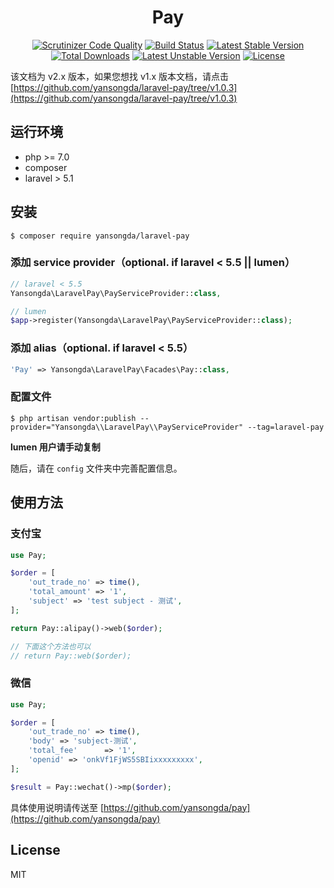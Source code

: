 <h1 align="center">Pay</h1>

<p align="center">
<a href="https://scrutinizer-ci.com/g/yansongda/laravel-pay/?branch=master"><img src="https://scrutinizer-ci.com/g/yansongda/laravel-pay/badges/quality-score.png?b=master" alt="Scrutinizer Code Quality"></a>
<a href="https://scrutinizer-ci.com/g/yansongda/laravel-pay/build-status/master"><img src="https://scrutinizer-ci.com/g/yansongda/laravel-pay/badges/build.png?b=master" alt="Build Status"></a>
<a href="https://packagist.org/packages/yansongda/laravel-pay"><img src="https://poser.pugx.org/yansongda/laravel-pay/v/stable" alt="Latest Stable Version"></a>
<a href="https://packagist.org/packages/yansongda/laravel-pay"><img src="https://poser.pugx.org/yansongda/laravel-pay/downloads" alt="Total Downloads"></a>
<a href="https://packagist.org/packages/yansongda/laravel-pay"><img src="https://poser.pugx.org/yansongda/laravel-pay/v/unstable" alt="Latest Unstable Version"></a>
<a href="https://packagist.org/packages/yansongda/laravel-pay"><img src="https://poser.pugx.org/yansongda/laravel-pay/license" alt="License"></a>
</p>

该文档为 v2.x 版本，如果您想找 v1.x 版本文档，请点击[https://github.com/yansongda/laravel-pay/tree/v1.0.3](https://github.com/yansongda/laravel-pay/tree/v1.0.3)

## 运行环境

- php >= 7.0
- composer
- laravel > 5.1

## 安装

```shell
$ composer require yansongda/laravel-pay
```

### 添加 service provider（optional. if laravel < 5.5 || lumen）

```php
// laravel < 5.5
Yansongda\LaravelPay\PayServiceProvider::class,

// lumen
$app->register(Yansongda\LaravelPay\PayServiceProvider::class);
```

### 添加 alias（optional. if laravel < 5.5）

```php
'Pay' => Yansongda\LaravelPay\Facades\Pay::class,
```

### 配置文件

```shell
$ php artisan vendor:publish --provider="Yansongda\\LaravelPay\\PayServiceProvider" --tag=laravel-pay
```

**lumen 用户请手动复制**

随后，请在 `config` 文件夹中完善配置信息。 

## 使用方法

### 支付宝
```php
use Pay;

$order = [
    'out_trade_no' => time(),
    'total_amount' => '1',
    'subject' => 'test subject - 测试',
];

return Pay::alipay()->web($order);

// 下面这个方法也可以
// return Pay::web($order);
```

### 微信
```php
use Pay;

$order = [
    'out_trade_no' => time(),
    'body' => 'subject-测试',
    'total_fee'      => '1',
    'openid' => 'onkVf1FjWS5SBIixxxxxxxxx',
];

$result = Pay::wechat()->mp($order);

```

具体使用说明请传送至 [https://github.com/yansongda/pay](https://github.com/yansongda/pay)

## License

MIT